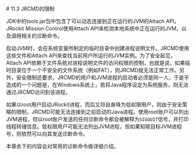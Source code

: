 <a name="11.3" />
# 11.3 JRCMD的限制

JDK中的tools.jar包中包含了可以动态连接到正在运行的JVM的Attach API。JRockit Mission Control使用Attach API来检测本地系统中正在运行的JVM，以及调用相关的诊断命令。

启动JVM时，会在系统变量所制定的临时目录中创建进程说明文件。JRCMD使用这些文件和Attach API来查找当前用户所运行的JVM实例。为了安全起见，Attach API依赖于文件系统对进程说明文件的访问权限的控制，也就是说，如果临时目录位于一个不安全的文件系统（例如FAT），则JRCMD就无法正常工作。另外，安全限制还要求，JRCMD的用户和JVM进程的启动者必须是同一人，于是乎造成的一个问题是，在Windows系统上，若将Java程序设定为系统服务，则无法通过JRCMD访问到该进程。


如果以root用户启动JRockit进程，而后又将自身降为低权限用户，则由于安全策略的限制，JRCMD可能无法连接到之前启动的Java进程。使用root账户可以列出JVM进程，但以root账户发送的任何诊断命令都会被解释为`SIGQUIT`信号，并打印线程转储信息。低权限用户可能无法列出JVM进程，但如果知晓目标JVM进程号，则依然可以向其发送诊断命令。

本章余下的内容会对常用的诊断命令做详细介绍。